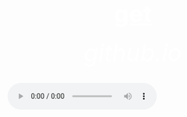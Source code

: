 <html>
 <head>
   <title>wow</title>
 </head>
  <body background="R.jpeg">
     <center><h1><font size="120"><font color="white"><u>get</u></font></font></h1></center>
      <center><h6><font size="10"><font color="white">github.io</font></font></h6></center>
     <audio controls src="Rick Astley - Never Gonna Give You Up (Official Music Video).mp3">
       <a href="https://bulbuwad.github.io/New-WebSite/"><button>Go Bakc to Home</button></a>
  </body>
</html>

